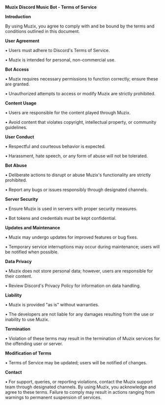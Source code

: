 **Muzix Discord Music Bot - Terms of Service**

__Introduction__

By using Muzix, you agree to comply with and be bound by the terms and conditions outlined in this document.


**User Agreement**

• Users must adhere to Discord's Terms of Service.

• Muzix is intended for personal, non-commercial use.

**Bot Access**

• Muzix requires necessary permissions to function correctly; ensure these are granted.

• Unauthorized attempts to access or modify Muzix are strictly prohibited.

**Content Usage**

• Users are responsible for the content played through Muzix.

• Avoid content that violates copyright, intellectual property, or community guidelines.

**User Conduct**

• Respectful and courteous behavior is expected.

• Harassment, hate speech, or any form of abuse will not be tolerated.

**Bot Abuse**

• Deliberate actions to disrupt or abuse Muzix's functionality are strictly prohibited.

• Report any bugs or issues responsibly through designated channels.

**Server Security**

• Ensure Muzix is used in servers with proper security measures.

• Bot tokens and credentials must be kept confidential.

**Updates and Maintenance**

• Muzix may undergo updates for improved features or bug fixes.

• Temporary service interruptions may occur during maintenance; users will be notified when possible.

**Data Privacy**

• Muzix does not store personal data; however, users are responsible for their content.

• Review Discord's Privacy Policy for information on data handling.

**Liability**

• Muzix is provided "as is" without warranties.

• The developers are not liable for any damages resulting from the use or inability to use Muzix.

**Termination**

• Violation of these terms may result in the termination of Muzix services for the offending user or server.

**Modification of Terms**

• Terms of Service may be updated; users will be notified of changes.

**Contact**

• For support, queries, or reporting violations, contact the Muzix support team through designated channels.
By using Muzix, you acknowledge and agree to these terms. Failure to comply may result in actions ranging from warnings to permanent suspension of services. 
